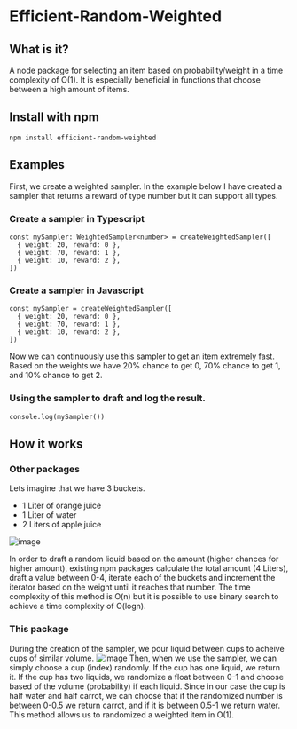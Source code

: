 # Efficient-Random-Weighted
## What is it?
A node package for selecting an item based on probability/weight in a time complexity of O(1).
It is especially beneficial in functions that choose between a high amount of items.
## Install with npm
`npm install efficient-random-weighted`
## Examples
First, we create a weighted sampler. In the example below I have created a sampler that returns a reward of type number but it can support all types. 
### Create a sampler in Typescript
```
const mySampler: WeightedSampler<number> = createWeightedSampler([
  { weight: 20, reward: 0 },
  { weight: 70, reward: 1 },
  { weight: 10, reward: 2 },
])
```
### Create a sampler in Javascript
```
const mySampler = createWeightedSampler([
  { weight: 20, reward: 0 },
  { weight: 70, reward: 1 },
  { weight: 10, reward: 2 },
])
```

Now we can continuously use this sampler to get an item extremely fast. Based on the weights we have 20% chance to get 0, 70% chance to get 1, and 10% chance to get 2.

### Using the sampler to draft and log the result.
`console.log(mySampler())`

## How it works
### Other packages
Lets imagine that we have 3 buckets.
- 1 Liter of orange juice
- 1 Liter of water
- 2 Liters of apple juice
  
![image](https://github.com/ErezShahaf/efficient-random-weighted/assets/62619268/2927994a-0f72-4b26-8c2d-4c4965e40b6e)

In order to draft a random liquid based on the amount (higher chances for higher amount), existing npm packages calculate the total amount (4 Liters), draft a value between 0-4, iterate each of the buckets and increment the iterator based on the weight until it reaches that number. The time complexity of this method is O(n) but it is possible to use binary search to achieve a time complexity of O(logn).
### This package
During the creation of the sampler, we pour liquid between cups to acheive cups of similar volume.
![image](https://github.com/ErezShahaf/efficient-random-weighted/assets/62619268/e9bce970-f1f4-4141-998f-86a42da699dc)
Then, when we use the sampler, we can simply choose a cup (index) randomly. If the cup has one liquid, we return it. If the cup has two liquids, we randomize a float between 0-1 and choose based of the volume (probability) if each liquid. Since in our case the cup is half water and half carrot, we can choose that if the randomized number is between 0-0.5 we return carrot, and if it is between 0.5-1 we return water. This method allows us to randomized a weighted item in O(1).

